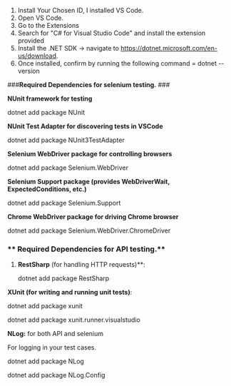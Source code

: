 1. Install Your Chosen ID, I installed VS Code.
2. Open VS Code.
3. Go to the Extensions
4. Search for "C# for Visual Studio Code" and install the extension provided
5. Install the .NET SDK -> navigate to https://dotnet.microsoft.com/en-us/download.
6. Once installed, confirm by running the following command = dotnet --version


###**Required Dependencies for selenium testing.** ###

**NUnit framework for testing**

dotnet add package NUnit

**NUnit Test Adapter for discovering tests in VSCode**

dotnet add package NUnit3TestAdapter

**Selenium WebDriver package for controlling browsers**

dotnet add package Selenium.WebDriver

**Selenium Support package (provides WebDriverWait, ExpectedConditions, etc.)**

dotnet add package Selenium.Support

**Chrome WebDriver package for driving Chrome browser**

dotnet add package Selenium.WebDriver.ChromeDriver


### ** Required Dependencies for API testing.** ####

1. **RestSharp** (for handling HTTP requests)**:
   
   dotnet add package RestSharp
   
**XUnit (for writing and running unit tests)**:

dotnet add package xunit

dotnet add package xunit.runner.visualstudio

**NLog:** for both API and selenium

For logging in your test cases.

dotnet add package NLog

dotnet add package NLog.Config
